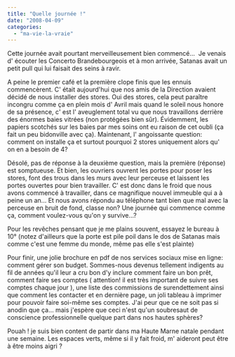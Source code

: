 ```yaml
---
title: "Quelle journée !"
date: "2008-04-09"
categories: 
  - "ma-vie-la-vraie"
---
```


Cette journée avait pourtant merveilleusement bien commencé...  Je venais d' écouter les Concerto Brandebourgeois et à mon arrivée, Satanas avait un petit pull qui lui faisait des seins à ravir.

A peine le premier café et la première clope finis que les ennuis commencèrent. C' était aujourd'hui que nos amis de la Direction avaient décidé de nous installer des stores. Oui des stores, cela peut paraître incongru comme ça en plein mois d' Avril mais quand le soleil nous honore de sa présence, c' est l' aveuglement total vu que nous travaillons derrière des énormes baies vitrées (non protégées bien sûr). Évidemment, les papiers scotchés sur les baies par mes soins ont eu raison de cet oubli (ça fait un peu bidonville avec ça). Maintenant, l' angoissante question: comment on installe ça et surtout pourquoi 2 stores uniquement alors qu' on en a besoin de 4?

Désolé, pas de réponse à la deuxième question, mais la première (réponse) est somptueuse. Et bien, les ouvriers ouvrent les portes pour poser les stores, font des trous dans les murs avec leur perceuse et laissent les portes ouvertes pour bien travailler. C' est donc dans le froid que nous avons commencé à travailler, dans ce magnifique nouvel immeuble qui a à peine un an... Et nous avons répondu au téléphone tant bien que mal avec la perceuse en bruit de fond, classe non? Une journée qui commence comme ça, comment voulez-vous qu'on y survive...?

Pour les revêches pensant que je me plains souvent, essayez le bureau à 10° (notez d'ailleurs que la porte est pile poil dans le dos de Satanas mais comme c'est une femme du monde, même pas elle s'est plainte)

Pour finir, une jolie brochure en pdf de nos services sociaux mise en ligne: comment gérer son budget. Sommes-nous devenus tellement indigents au fil de années qu'il leur a cru bon d'y inclure comment faire un bon prêt, comment faire ses comptes ( attention! il est très important de suivre ses comptes chaque jour ), une liste des commissions de surendettement ainsi que comment les contacter et en dernière page, un joli tableau à imprimer pour pouvoir faire soi-même ses comptes. J'ai peur que ce ne soit pas si anodin que ça... mais j'espère que ceci n'est qu'un soubresaut de conscience professionnelle quelque part dans nos hautes sphères?

Pouah ! je suis bien content de partir dans ma Haute Marne natale pendant une semaine. Les espaces verts, même si il y fait froid, m' aideront peut être à être moins aigri ?
